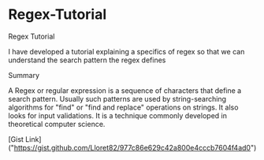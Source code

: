 # Regex-Tutorial

Regex Tutorial

I have developed a tutorial explaining a specifics of regex so that we can understand the search pattern the regex defines

Summary

A Regex or regular expression is a sequence of characters that define a search pattern. Usually such patterns are used by string-searching algorithms for "find" or "find and replace" operations on strings. It also looks for input validations. It is a technique commonly developed in theoretical computer science.


[Gist Link] ("https://gist.github.com/Lloret82/977c86e629c42a800e4cccb7604f4ad0")
